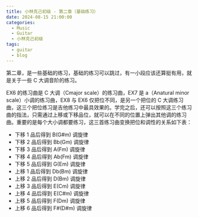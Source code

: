 ```yaml
---
title: 小林克己初级 - 第二章（基础练习）
date: 2024-08-15 21:00:00
categories:
  - Music
  - Guitar
  - 小林克己初级
tags:
  - guitar
  - blog
---
```


第二章，是一些基础的练习，基础的练习可以跳过，有一小段应该还算挺有用，就是关于一些 C 大调音阶的练习。

EX6 的练习曲是 C 大调（Cmajor scale）的练习曲，EX7 是 a（Anatural minor scale）小调的练习曲，EX8 与 EX6 仅把位不同，是另一个把位的 C 大调练习曲，这三个把位练习是吉他练习中最具效果的。学完之后，还可以按照这三个练习曲的指法，只需通过上移或下移品位，就可以在不同的位置上弹出其他调的练习曲。重要的是每个大小调都要练习，这三首练习曲变换把位和调性的关系如下表：

<!-- more -->

- 下移 1 品后得到 B(G#m) 调旋律
- 下移 2 品后得到 Bb(Gm) 调旋律
- 下移 3 品后得到 A(Fm) 调旋律
- 下移 4 品后得到 Ab(Fm) 调旋律
- 下移 5 品后得到 G(Em) 调旋律
- 上移 1 品后得到 Db(Bm) 调旋律
- 上移 2 品后得到 D(Bm) 调旋律
- 上移 3 品后得到 E(Cm) 调旋律
- 上移 4 品后得到 E(C#m) 调旋律
- 上移 5 品后得到 F(Dm) 调旋律
- 上移 6 品后得到 F#(D#m) 调旋律

<hairy-image src="https://pic.imgdb.cn/item/66be1710d9c307b7e9bc3870.jpg" />
